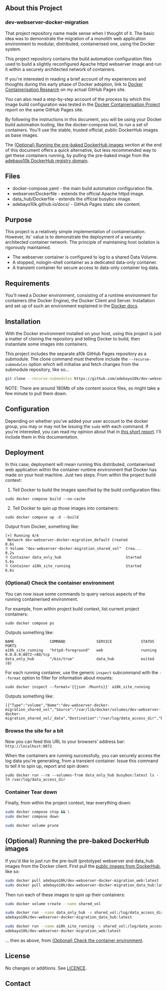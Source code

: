 ## About this Project

### dev-webserver-docker-migration

That project repository name made sense when I thought of it. The basic idea was to demonstrate the migration of a monolith web application environment to modular, distributed, containerised one, using the Docker system.

This project repository contains the build automation configuration files used to build a slightly reconfigured Apache httpd webserver image and run it within a securely architected network of containers.

If you're interested in reading a brief account of my experiences and thoughts during this early phase of Docker adoption, link to [Docker Containerisation Research](https://adebayo10k.github.io/research.html#DockerContainerisationResearch) on my actual GitHub Pages site.

You can also read a step-by-step account of the process by which this image build configuration was tested in the [Docker Containerisation Project](https://adebayo10k.github.io/projects/dockerise-github-site.html) report on the same GitHub Pages site.


By following the instructions in this document, you will be using your Docker build automation tooling, like the docker-compose tool, to run a set of containers. You'll use the stable, trusted official, public DockerHub images as base images.

The [(Optional) Running the pre-baked DockerHub images](#optional-running-the-pre-baked-dockerhub-images) section at the end of this document offers a quick alternative, but less recommended way to get these containers running, by pulling the pre-baked image from the [adebayo10k DockerHub registry domain](https://hub.docker.com/u/adebayo10k).

## Files
- docker-compose.yaml - the main build automation configuration file.
- webserver/Dockerfile - extends the official Apache httpd image.
- data_hub/Dockerfile - extends the official busybox image.
- adebayo10k.github.io/docs/ - GitHub Pages static site content.



## Purpose

This project is a relatively simple implementation of containerisation. However, its' value is to demonstrate the deployment of a securely architected container network. The principle of maintaining host isolation is rigorously maintained.

- The webserver container is configured to log to a shared Data Volume.
- A stopped, nologin-shell container as a dedicated data-only container.
- A transient container for secure access to data-only container log data.


## Requirements

You'll need a Docker environment, consisting of a runtime environment for containers (the Docker Engine), the Docker Client and Server. Installation and set up of such an environment explained in the [Docker docs](https://docs.docker.com/).

## Installation

With the Docker environment installed on your host, using this project is just a matter of cloning the repository and telling Docker to build, then instantiate some images into containers.

This project includes the separate a10k GitHub Pages repository as a submodule. The clone command must therefore include the `--recurse-submodules` option which will initialise and fetch changes from the submodule repository, like so...

``` bash
git clone --recurse-submodules https://github.com/adebayo10k/dev-webserver-docker-migration.git

```

NOTE: There are around 180Mb of site content source files, so might take a few minute to pull them down.

## Configuration


Depending on whether you've added your user account to the docker group, you may or may not be issuing the `sudo` with each command. If you're interested, you can read my opinion about that in [this short report](https://adebayo10k.github.io/projects/dockerise-github-site.html). I'll include them in this documentation.

## Deployment

In this case, deployment will mean running this distributed, containerised web application within the container runtime environment that Docker has made on your host machine. Just two steps. From within the project build context: 

1. Tell Docker to build the images specified by the build configuration files:

```
sudo docker compose build --no-cache 
```


2. Tell Docker to spin up those images into containers:
```
sudo docker compose up -d --build
```

Output from Docker, something like:

```
[+] Running 4/4
 Network dev-webserver-docker-migration_default Created                                                      0.6s
⠿ Volume "dev-webserver-docker-migration_shared_vol"  Crea...                                                      0.2s
⠿ Container data_only_hub                             Started                                                      5.6s
⠿ Container a10k_site_running                         Started                                                      6.6s
```



### (Optional) Check the container environment

You can now issue some commands to query various aspects of the running containerised environment.

For example, from within project build context, list current project containers:

```
sudo docker compose ps
```
Outputs something like:
```
NAME                COMMAND              SERVICE             STATUS              PORTS
a10k_site_running   "httpd-foreground"   web                 running             0.0.0.0:8072->80/tcp
data_only_hub       "/bin/true"          data_hub            exited (0)
```

For each running container, use the generic `inspect` subcommand with the `--format` option to filter for information about mounts:
```
sudo docker inspect --format='{{json .Mounts}}' a10k_site_running
```
Outputs something like:
```
[{"Type":"volume","Name":"dev-webserver-docker-migration_shared_vol","Source":"/var/lib/docker/volumes/dev-webserver-docker-migration_shared_vol/_data","Destination":"/var/log/data_access_dir","Driver":"local","Mode":"z","RW":true,"Propagation":""}]
```

### Browse the site for a bit

Now you can feed this URL to your browsers' address bar: `http://localhost:8072`


When the containers are running successfully, you can securely access the log data you're generating, from a transient container. Issue this command to tell it to spin up, report and spin down:

```
sudo docker run --rm --volumes-from data_only_hub busybox:latest ls -lh /var/log/data_access_dir
```

### Container Tear down

Finally, from within the project context, tear everything down:

```bash
sudo docker compose stop && \
sudo docker compose down

sudo docker volume prune
```


## (Optional) Running the pre-baked DockerHub images

If you'd like to just run the pre-built (prototype) webserver and data_hub images from the Docker client. First pull the [public images from DockerHub](https://hub.docker.com/u/adebayo10k), like so:



``` bash
sudo docker pull adebayo10k/dev-webserver-docker-migration_web:latest
sudo docker pull adebayo10k/dev-webserver-docker-migration_data_hub:latest
```

Then run each of these images to spin up their containers:

```bash
sudo docker volume create --name shared_vol

sudo docker run --name data_only_hub -v shared_vol:/log/data_access_dir \
adebayo10k/dev-webserver-docker-migration_data_hub:latest

sudo docker run --name a10k_site_running -v shared_vol:/log/data_access_dir \
adebayo10k/dev-webserver-docker-migration_web:latest
```

... then as above, from [(Optional) Check the container environment](#optional-check-the-container-environment).



## License
No changes or additions. See [LICENCE](./LICENSE).

## Contact

